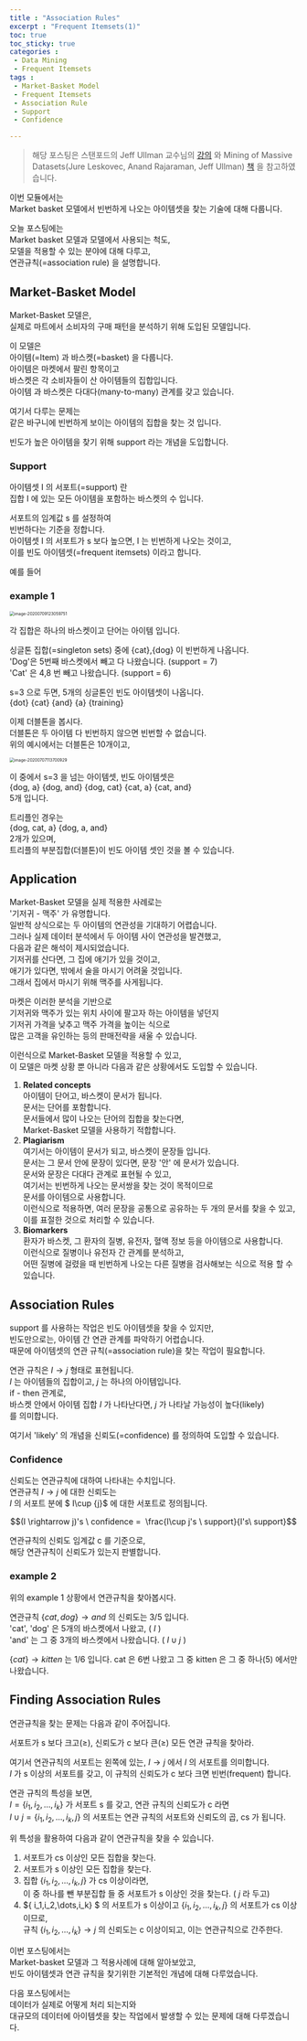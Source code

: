 ```yaml
---
title : "Association Rules"
excerpt : "Frequent Itemsets(1)"
toc: true
toc_sticky: true
categories :	
 - Data Mining
 - Frequent Itemsets
tags :
 - Market-Basket Model
 - Frequent Itemsets
 - Association Rule
 - Support
 - Confidence

---
```


> 해당 포스팅은 스탠포드의 Jeff Ullman 교수님의 [강의](https://www.youtube.com/playlist?list=PLLssT5z_DsK9JDLcT8T62VtzwyW9LNepV&app=desktop) 와 Mining of Massive Datasets(Jure Leskovec, Anand Rajaraman, Jeff Ullman) [책](http://www.mmds.org/) 을 참고하였습니다.

이번 모듈에서는  
Market basket 모델에서 빈번하게 나오는 아이템셋을 찾는 기술에 대해 다룹니다. 

오늘 포스팅에는  
Market basket 모델과 모델에서 사용되는 척도,  
모델을 적용할 수 있는 분야에 대해 다루고,  
연관규칙(=association rule) 을 설명합니다.



## Market-Basket Model

Market-Basket 모델은,   
실제로 마트에서 소비자의 구매 패턴을 분석하기 위해 도입된 모델입니다.   

이 모델은  
아이템(=Item) 과 바스켓(=basket) 을 다룹니다.  
아이템은 마켓에서 팔린 항목이고  
바스켓은 각 소비자들이 산 아이템들의 집합입니다.  
아이템 과 바스켓은 다대다(many-to-many) 관계를 갖고 있습니다.  

여기서 다루는 문제는   
같은 바구니에 빈번하게 보이는 아이템의 집합을 찾는 것 입니다.  

빈도가 높은 아이템을 찾기 위해 support 라는 개념을 도입합니다.

### Support

아이템셋 I 의 서포트(=support) 란   
집합 I 에 있는 모든 아이템을 포함하는 바스켓의 수 입니다. 

서포트의 임계값 s 를 설정하여  
빈번하다는 기준을 정합니다.  
아이템셋 I 의 서포트가 s 보다 높으면, I 는 빈번하게 나오는 것이고,  
이를 빈도 아이템셋(=frequent itemsets) 이라고 합니다. 

예를 들어

### example 1

<img src="2020-07-03-d016.assets/image-20200709123059751.png" alt="image-20200709123059751" style="zoom:50%;" />

각 집합은 하나의 바스켓이고 단어는 아이템 입니다.    

싱글톤 집합(=singleton sets) 중에 {cat},{dog} 이 빈번하게 나옵니다.   
'Dog'은 5번째 바스켓에서 빼고 다 나왔습니다.  (support = 7)  
'Cat' 은 4,8 번 빼고 나왔습니다. (support = 6)  

s=3 으로 두면, 5개의 싱글톤인 빈도  아이템셋이 나옵니다.  
{dot} {cat} {and} {a} {training}

이제 더블톤을 봅시다.  
더블톤은 두 아이템 다 빈번하지 않으면 빈번할 수 없습니다.   
위의 예시에서는 더블톤은 10개이고,

<img src="06.Frequent Itemsets.assets/image-20200707113700929.png" alt="image-20200707113700929" style="zoom:50%;" />

이 중에서 s=3 을 넘는 아이템셋, 빈도 아이템셋은  
{dog, a} {dog, and} {dog, cat} {cat, a} {cat, and}  
5개 입니다.

트리플인 경우는  
{dog, cat, a} {dog, a, and}  
2개가 있으며,  
트리플의 부분집합(더블톤)이 빈도 아이템 셋인 것을 볼 수 있습니다.



## Application

Market-Basket 모델을 실제 적용한 사례로는  
'기저귀 - 맥주' 가 유명합니다.  
일반적 상식으로는 두 아이템의 연관성을 기대하기 어렵습니다.  
그러나 실제 데이터 분석에서 두 아이템 사이 연관성을 발견했고,  
다음과 같은 해석이 제시되었습니다.  
기저귀를 산다면, 그 집에 애기가 있을 것이고,  
애기가 있다면, 밖에서 술을 마시기 어려울 것입니다.  
그래서 집에서 마시기 위해 맥주를 사게됩니다.  

마켓은 이러한 분석을 기반으로  
기저귀와 맥주가 있는 위치 사이에 팔고자 하는 아이템을 넣던지  
기저귀 가격을 낮추고 맥주 가격을 높이는 식으로  
많은 고객을 유인하는 등의 판매전략을 새울 수 있습니다. 

이런식으로 Market-Basket 모델을 적용할 수 있고,  
이 모델은 마켓 상황 뿐 아니라 다음과 같은 상황에서도 도입할 수 있습니다.

1. **Related concepts**   
   아이템이 단어고, 바스켓이 문서가 됩니다.  
   문서는 단어를 포함합니다.  
   문서들에서 많이 나오는 단어의 집합을 찾는다면,  
   Market-Basket 모델을 사용하기 적합합니다. 
2. **Plagiarism**  
   여기서는 아이템이 문서가 되고, 바스켓이 문장들 입니다.  
   문서는 그 문서 안에 문장이 있다면, 문장 '안' 에 문서가 있습니다.  
   문서와 문장은 다대다 관계로 표현될 수 있고,  
   여기서는 빈번하게 나오는 문서쌍을 찾는 것이 목적이므로  
   문서를 아이템으로 사용합니다.  
   이런식으로 적용하면, 여러 문장을 공통으로 공유하는 두 개의 문서를 찾을 수 있고, 이를 표절한 것으로 처리할 수 있습니다. 
3. **Biomarkers**  
   환자가 바스켓, 그 환자의 질병, 유전자, 혈액 정보 등을 아이템으로 사용합니다.  
   이런식으로 질병이나 유전자 간 관계를 분석하고,  
   어떤 질병에 걸렸을 때 빈번하게 나오는 다른 질병을 검사해보는 식으로 적용 할 수 있습니다. 



## Association Rules

support 를 사용하는 작업은 빈도 아이템셋을 찾을 수 있지만,  
빈도만으로는, 아이템 간 연관 관계를 파악하기 어렵습니다.   
때문에 아이템셋의 연관 규칙(=association rule)을 찾는 작업이 필요합니다.  

연관 규칙은  $I \rightarrow j$  형태로 표현됩니다.  
$I$ 는 아이템들의 집합이고, $j$ 는 하나의 아이템입니다.  
if - then 관계로,  
바스켓 안에서 아이템 집합 $I$ 가 나타난다면,   $j$  가 나타날 가능성이 높다(likely)  
를 의미합니다. 

여기서 'likely' 의 개념을 신뢰도(=confidence) 를 정의하여 도입할 수 있습니다.

### Confidence

신뢰도는 연관규칙에 대하여 나타내는 수치입니다.  
연관규칙 $I \rightarrow j$  에 대한 신뢰도는  
$I$ 의 서포트 분에 $ I\cup {j}$ 에 대한 서포트로 정의됩니다.

$$(I \rightarrow j)'s \ confidence =  \frac{I\cup j's \ support}{I's\ support}$$

연관규칙의 신뢰도 임계값 c 를 기준으로,  
해당 연관규칙이 신뢰도가 있는지 판별합니다.

### example 2

위의 example 1 상황에서 연관규칙을 찾아봅시다.  

연관규칙 $\{cat,dog\} \rightarrow and$ 의 신뢰도는 3/5 입니다.  
'cat', 'dog' 은 5개의 바스켓에서 나왔고, ( $I$ )   
'and' 는 그 중 3개의 바스켓에서 나왔습니다. ( $I \cup j$ )

$\{cat\} \rightarrow kitten$ 는 1/6 입니다. cat 은 6번 나왔고 그 중 kitten 은 그 중 하나(5) 에서만 나왔습니다.



## Finding Association Rules

연관규칙을 찾는 문제는 다음과 같이 주어집니다. 

서포트가 s 보다 크고($\geq$),  신뢰도가 c 보다 큰($\geq$) 모든 연관 규칙을 찾아라.

여기서 연관규칙의 서포트는 왼쪽에 있는,  $I \rightarrow j$  에서 $I$ 의 서포트를 의미합니다.   
$I$ 가 s 이상의 서포트를 갖고, 이 규칙의 신뢰도가 c 보다 크면 빈번(frequent) 합니다.

연관 규칙의 특성을 보면,  
$I = \{ i_1,i_2,\dots,i_k\}$ 가 서포트 s 를 갖고, 연관 규칙의 신뢰도가 c 라면  
$I \cup j = \{ i_1,i_2,\dots,i_k,j\}$ 의 서포트는 연관 규칙의 서포트와 신뢰도의 곱, cs 가 됩니다.    

위 특성을 활용하여 다음과 같이 연관규칙을 찾을 수 있습니다.

1. 서포트가 cs 이상인 모든 집합을 찾는다. 
2. 서포트가 s 이상인 모든 집합을 찾는다. 
3. 집합 $\{ i_1,i_2,\dots,i_k,j\}$ 가 cs 이상이라면,  
   이 중 하나를 뺀 부분집합 들 중 서포트가 s 이상인 것을 찾는다. ( $j$ 라 두고)
4. $\{ i_1,i_2,\dots,i_k\} $ 의 서포트가 s 이상이고 $\{ i_1,i_2,\dots,i_k,j\}$ 의 서포트가 cs 이상이므로,  
   규칙 $\{ i_1,i_2,\dots,i_k\} \rightarrow j$ 의 신뢰도는 c 이상이되고, 이는 연관규칙으로 간주한다.



이번 포스팅에서는  
Market-basket 모델과 그 적용사례에 대해 알아보았고,  
빈도 아이템셋과 연관 규칙을 찾기위한 기본적인 개념에 대해 다루었습니다.

다음 포스팅에서는  
데이터가 실제로 어떻게 처리 되는지와  
대규모의 데이터에 아이템셋을 찾는 작업에서 발생할 수 있는 문제에 대해 다루겠습니다.   

